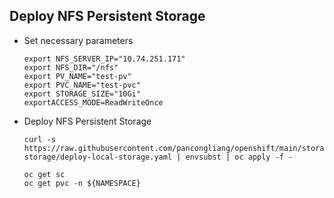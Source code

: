 ## Deploy NFS Persistent Storage

* Set necessary parameters

  ```
  export NFS_SERVER_IP="10.74.251.171"
  export NFS_DIR="/nfs"
  export PV_NAME="test-pv"
  export PVC_NAME="test-pvc"
  export STORAGE_SIZE="10Gi"
  exportACCESS_MODE=ReadWriteOnce
  ```
  
* Deploy NFS Persistent Storage
  ```
  curl -s https://raw.githubusercontent.com/pancongliang/openshift/main/storage/local-storage/deploy-local-storage.yaml | envsubst | oc apply -f -

  oc get sc
  oc get pvc -n ${NAMESPACE}
  ```


  ```

  ```

